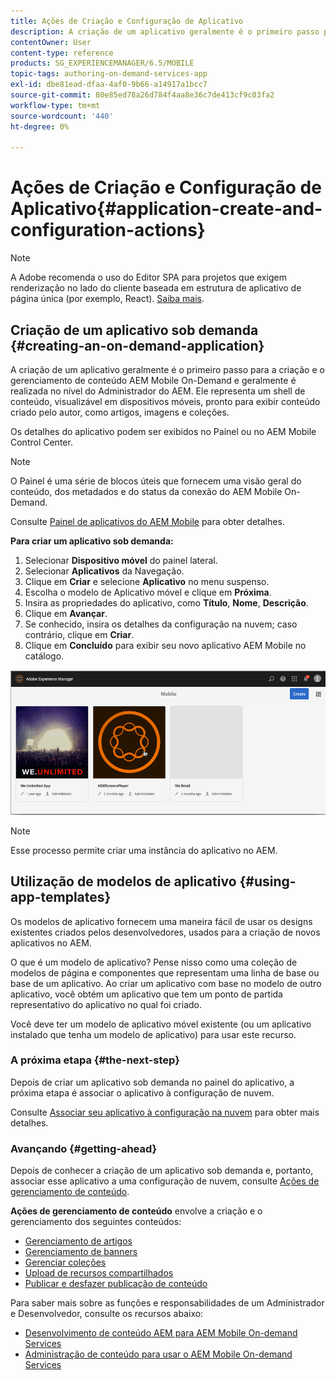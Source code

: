 ```yaml
---
title: Ações de Criação e Configuração de Aplicativo
description: A criação de um aplicativo geralmente é o primeiro passo para criar e gerenciar conteúdo AEM Mobile On-Demand. Siga esta página se quiser saber mais.
contentOwner: User
content-type: reference
products: SG_EXPERIENCEMANAGER/6.5/MOBILE
topic-tags: authoring-on-demand-services-app
exl-id: dbe81ead-dfaa-4af0-9b66-a14917a1bcc7
source-git-commit: 80e85ed78a26d784f4aa8e36c7de413cf9c03fa2
workflow-type: tm+mt
source-wordcount: '440'
ht-degree: 0%

---
```


# Ações de Criação e Configuração de Aplicativo{#application-create-and-configuration-actions}

>[!NOTE]
>
>A Adobe recomenda o uso do Editor SPA para projetos que exigem renderização no lado do cliente baseada em estrutura de aplicativo de página única (por exemplo, React). [Saiba mais](/help/sites-developing/spa-overview.md).

## Criação de um aplicativo sob demanda {#creating-an-on-demand-application}

A criação de um aplicativo geralmente é o primeiro passo para a criação e o gerenciamento de conteúdo AEM Mobile On-Demand e geralmente é realizada no nível do Administrador do AEM. Ele representa um shell de conteúdo, visualizável em dispositivos móveis, pronto para exibir conteúdo criado pelo autor, como artigos, imagens e coleções.

Os detalhes do aplicativo podem ser exibidos no Painel ou no AEM Mobile Control Center.

>[!NOTE]
>
>O Painel é uma série de blocos úteis que fornecem uma visão geral do conteúdo, dos metadados e do status da conexão do AEM Mobile On-Demand.
>
>Consulte [Painel de aplicativos do AEM Mobile](/help/mobile/mobile-apps-ondemand-application-dashboard.md) para obter detalhes.

**Para criar um aplicativo sob demanda:**

1. Selecionar **Dispositivo móvel** do painel lateral.
1. Selecionar **Aplicativos** da Navegação.
1. Clique em **Criar** e selecione **Aplicativo** no menu suspenso.
1. Escolha o modelo de Aplicativo móvel e clique em **Próxima**.
1. Insira as propriedades do aplicativo, como **Título**, **Nome**, **Descrição**.
1. Clique em **Avançar**.
1. Se conhecido, insira os detalhes da configuração na nuvem; caso contrário, clique em **Criar**.
1. Clique em **Concluído** para exibir seu novo aplicativo AEM Mobile no catálogo.

![chlimage_1](assets/chlimage_1.gif)

>[!NOTE]
>
>Esse processo permite criar uma instância do aplicativo no AEM.

## Utilização de modelos de aplicativo {#using-app-templates}

Os modelos de aplicativo fornecem uma maneira fácil de usar os designs existentes criados pelos desenvolvedores, usados para a criação de novos aplicativos no AEM.

O que é um modelo de aplicativo? Pense nisso como uma coleção de modelos de página e componentes que representam uma linha de base ou base de um aplicativo.
Ao criar um aplicativo com base no modelo de outro aplicativo, você obtém um aplicativo que tem um ponto de partida representativo do aplicativo no qual foi criado.

Você deve ter um modelo de aplicativo móvel existente (ou um aplicativo instalado que tenha um modelo de aplicativo) para usar este recurso.

### A próxima etapa {#the-next-step}

Depois de criar um aplicativo sob demanda no painel do aplicativo, a próxima etapa é associar o aplicativo à configuração de nuvem.

Consulte [Associar seu aplicativo à configuração na nuvem](/help/mobile/mobile-on-demand-associating-an-on-demand-app-to-cloud-configuration.md) para obter mais detalhes.

### Avançando {#getting-ahead}

Depois de conhecer a criação de um aplicativo sob demanda e, portanto, associar esse aplicativo a uma configuração de nuvem, consulte [Ações de gerenciamento de conteúdo](/help/mobile/mobile-apps-ondemand-manage-content-ondemand.md).

**Ações de gerenciamento de conteúdo** envolve a criação e o gerenciamento dos seguintes conteúdos:

* [Gerenciamento de artigos](/help/mobile/mobile-on-demand-managing-articles.md)
* [Gerenciamento de banners](/help/mobile/mobile-on-demand-managing-banners.md)
* [Gerenciar coleções](/help/mobile/mobile-on-demand-managing-collections.md)
* [Upload de recursos compartilhados](/help/mobile/mobile-on-demand-shared-resources.md)
* [Publicar e desfazer publicação de conteúdo](/help/mobile/mobile-on-demand-publishing-unpublishing.md)

Para saber mais sobre as funções e responsabilidades de um Administrador e Desenvolvedor, consulte os recursos abaixo:

* [Desenvolvimento de conteúdo AEM para AEM Mobile On-demand Services](/help/mobile/aem-mobile-on-demand.md)
* [Administração de conteúdo para usar o AEM Mobile On-demand Services](/help/mobile/aem-mobile.md)
